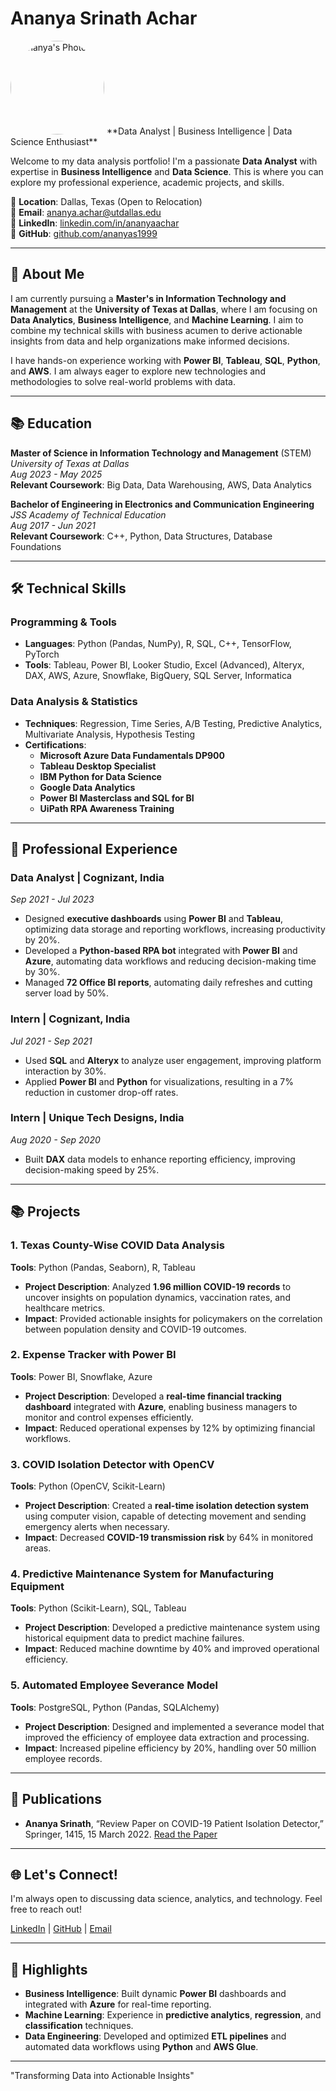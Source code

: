 # Ananya Srinath Achar  
<img src="https://via.placeholder.com/150" alt="Ananya's Photo" width="150" height="150" style="border-radius: 50%;"/>  
**Data Analyst | Business Intelligence | Data Science Enthusiast**

Welcome to my data analysis portfolio! I'm a passionate **Data Analyst** with expertise in **Business Intelligence** and **Data Science**. This is where you can explore my professional experience, academic projects, and skills.  

📍 **Location**: Dallas, Texas (Open to Relocation)  
📧 **Email**: [ananya.achar@utdallas.edu](mailto:ananya.achar@utdallas.edu)  
🔗 **LinkedIn**: [linkedin.com/in/ananyaachar](https://www.linkedin.com/in/ananyaachar/)  
🔗 **GitHub**: [github.com/ananyas1999](https://github.com/ananyas1999)  

---

## 🚀 About Me

I am currently pursuing a **Master's in Information Technology and Management** at the **University of Texas at Dallas**, where I am focusing on **Data Analytics**, **Business Intelligence**, and **Machine Learning**. I aim to combine my technical skills with business acumen to derive actionable insights from data and help organizations make informed decisions.

I have hands-on experience working with **Power BI**, **Tableau**, **SQL**, **Python**, and **AWS**. I am always eager to explore new technologies and methodologies to solve real-world problems with data.

---

## 📚 Education

**Master of Science in Information Technology and Management** (STEM)  
*University of Texas at Dallas*  
_Aug 2023 - May 2025_  
**Relevant Coursework**: Big Data, Data Warehousing, AWS, Data Analytics

**Bachelor of Engineering in Electronics and Communication Engineering**  
*JSS Academy of Technical Education*  
_Aug 2017 - Jun 2021_  
**Relevant Coursework**: C++, Python, Data Structures, Database Foundations

---

## 🛠️ Technical Skills

### **Programming & Tools**
- **Languages**: Python (Pandas, NumPy), R, SQL, C++, TensorFlow, PyTorch  
- **Tools**: Tableau, Power BI, Looker Studio, Excel (Advanced), Alteryx, DAX, AWS, Azure, Snowflake, BigQuery, SQL Server, Informatica

### **Data Analysis & Statistics**
- **Techniques**: Regression, Time Series, A/B Testing, Predictive Analytics, Multivariate Analysis, Hypothesis Testing  
- **Certifications**:  
    - **Microsoft Azure Data Fundamentals DP900**  
    - **Tableau Desktop Specialist**  
    - **IBM Python for Data Science**  
    - **Google Data Analytics**  
    - **Power BI Masterclass and SQL for BI**  
    - **UiPath RPA Awareness Training**

---

## 💼 Professional Experience

### **Data Analyst | Cognizant, India**  
*Sep 2021 - Jul 2023*  
- Designed **executive dashboards** using **Power BI** and **Tableau**, optimizing data storage and reporting workflows, increasing productivity by 20%.
- Developed a **Python-based RPA bot** integrated with **Power BI** and **Azure**, automating data workflows and reducing decision-making time by 30%.
- Managed **72 Office BI reports**, automating daily refreshes and cutting server load by 50%.

### **Intern | Cognizant, India**  
*Jul 2021 - Sep 2021*  
- Used **SQL** and **Alteryx** to analyze user engagement, improving platform interaction by 30%.
- Applied **Power BI** and **Python** for visualizations, resulting in a 7% reduction in customer drop-off rates.

### **Intern | Unique Tech Designs, India**  
*Aug 2020 - Sep 2020*  
- Built **DAX** data models to enhance reporting efficiency, improving decision-making speed by 25%.

---

## 📚 Projects

### **1. Texas County-Wise COVID Data Analysis**  
**Tools**: Python (Pandas, Seaborn), R, Tableau  
- **Project Description**: Analyzed **1.96 million COVID-19 records** to uncover insights on population dynamics, vaccination rates, and healthcare metrics.
- **Impact**: Provided actionable insights for policymakers on the correlation between population density and COVID-19 outcomes.

### **2. Expense Tracker with Power BI**  
**Tools**: Power BI, Snowflake, Azure  
- **Project Description**: Developed a **real-time financial tracking dashboard** integrated with **Azure**, enabling business managers to monitor and control expenses efficiently.
- **Impact**: Reduced operational expenses by 12% by optimizing financial workflows.

### **3. COVID Isolation Detector with OpenCV**  
**Tools**: Python (OpenCV, Scikit-Learn)  
- **Project Description**: Created a **real-time isolation detection system** using computer vision, capable of detecting movement and sending emergency alerts when necessary.
- **Impact**: Decreased **COVID-19 transmission risk** by 64% in monitored areas.

### **4. Predictive Maintenance System for Manufacturing Equipment**  
**Tools**: Python (Scikit-Learn), SQL, Tableau  
- **Project Description**: Developed a predictive maintenance system using historical equipment data to predict machine failures.
- **Impact**: Reduced machine downtime by 40% and improved operational efficiency.

### **5. Automated Employee Severance Model**  
**Tools**: PostgreSQL, Python (Pandas, SQLAlchemy)  
- **Project Description**: Designed and implemented a severance model that improved the efficiency of employee data extraction and processing.
- **Impact**: Increased pipeline efficiency by 20%, handling over 50 million employee records.

---

## 📜 Publications

- **Ananya Srinath**, “Review Paper on COVID-19 Patient Isolation Detector,” Springer, 1415, 15 March 2022. [Read the Paper](https://link.springer.com)

---

## 🌐 Let's Connect!

I'm always open to discussing data science, analytics, and technology. Feel free to reach out!

[LinkedIn](https://www.linkedin.com/in/ananyaachar/) | [GitHub](https://github.com/ananyas1999) | [Email](mailto:ananya.achar@utdallas.edu)

---

## 💬 Highlights

- **Business Intelligence**: Built dynamic **Power BI** dashboards and integrated with **Azure** for real-time reporting.
- **Machine Learning**: Experience in **predictive analytics**, **regression**, and **classification** techniques.
- **Data Engineering**: Developed and optimized **ETL pipelines** and automated data workflows using **Python** and **AWS Glue**.

---

"Transforming Data into Actionable Insights"
